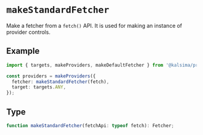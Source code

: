 # `makeStandardFetcher`

Make a fetcher from a `fetch()` API. It is used for making an instance of provider controls.

## Example

```ts
import { targets, makeProviders, makeDefaultFetcher } from '@kalsima/providers';

const providers = makeProviders({
  fetcher: makeStandardFetcher(fetch),
  target: targets.ANY,
});
```

## Type

```ts
function makeStandardFetcher(fetchApi: typeof fetch): Fetcher;
```
